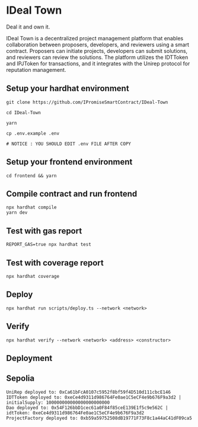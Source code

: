 # IDeal Town

Deal it and own it.

IDeal Town is a decentralized project management platform that enables collaboration between proposers, developers, and reviewers using a smart contract. Proposers can initiate projects, developers can submit solutions, and reviewers can review the solutions. The platform utilizes the IDTToken and IPJToken for transactions, and it integrates with the Unirep protocol for reputation management.

## Setup your hardhat environment

```shell
git clone https://github.com/IPromiseSmartContract/IDeal-Town

cd IDeal-Town

yarn

cp .env.example .env

# NOTICE : YOU SHOULD EDIT .env FILE AFTER COPY
```

## Setup your frontend environment

```shell
cd frontend && yarn
```

## Compile contract and run frontend

```shell
npx hardhat compile
yarn dev
```

## Test with gas report

```shell
REPORT_GAS=true npx hardhat test
```

## Test with coverage report

```shell
npx hardhat coverage
```

## Deploy

```shell
npx hardhat run scripts/deploy.ts --network <network>
```

## Verify

```shell
npx hardhat verify --network <network> <address> <constructor>
```

## Deployment

## Sepolia

```shell
UniRep deployed to: 0xCa61bFcA0107c5952f8bf59f4D510d111cbcE146
IDTToken deployed to: 0xeCe4d9311d986764Fe0ae1C5eCF4e9b676F9a3d2 | initialSupply: 100000000000000000000000
Dao deployed to: 0x54F126bbD1cec61a0F84f85ceE139E1f5c9e562C | idtToken: 0xeCe4d9311d986764Fe0ae1C5eCF4e9b676F9a3d2
ProjectFactory deployed to: 0xb59a59752508dB19771F73F8c1a44aC41dF09ca5
```
